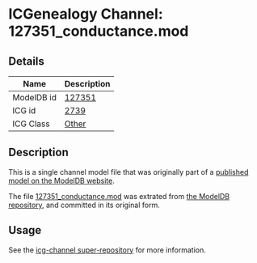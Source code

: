 # ICGenealogy Channel: 127351\_conductance.mod

## Details

Name | Description
---- | -----------
ModelDB id | [127351](http://senselab.med.yale.edu/ModelDB/ShowModel.cshtml?model=127351)
ICG id | [2739](http://icg.neurotheory.ox.ac.uk/channels/other/2739)
ICG Class | [Other](http://icg.neurotheory.ox.ac.uk/channels/other)

## Description

This is a single channel model file that was originally part of a [published model on the ModelDB website](http://senselab.med.yale.edu/mModelDB/ShowModel.cshtml?model=127351).

The file [127351\_conductance.mod](127351_conductance.mod) was extrated from [the ModelDB repository](http://senselab.med.yale.edu/ModelDB/ShowModel.cshtml?model=127351), and committed in its original form.

## Usage

See the [icg-channel super-repository](https://github.com/icgenealogy/icg-channels) for more information.